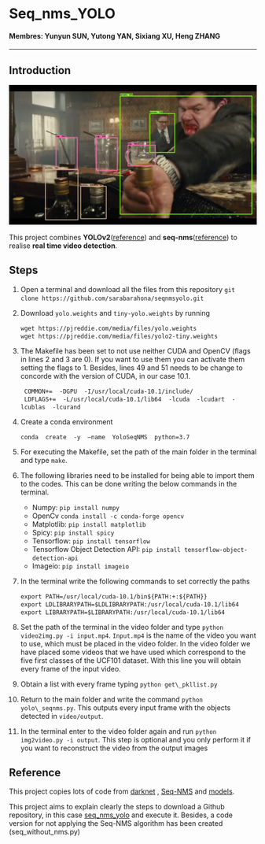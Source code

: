 # Seq_nms_YOLO

#### Membres: Yunyun SUN, Yutong YAN, Sixiang XU, Heng ZHANG

---

## Introduction

![](img/index.jpg) 

This project combines **YOLOv2**([reference](https://arxiv.org/abs/1506.02640)) and **seq-nms**([reference](https://arxiv.org/abs/1602.08465)) to realise **real time video detection**.

## Steps

1. Open a terminal and download all the files from this repository `git  clone https://github.com/sarabarahona/seqnmsyolo.git`
1. Download `yolo.weights` and `tiny-yolo.weights` by running

   ```
   wget https://pjreddie.com/media/files/yolo.weights
   wget https://pjreddie.com/media/files/yolo2-tiny.weights
   ```
1. The Makefile has been set to not use neither CUDA and OpenCV (flags in lines 2 and 3 are 0). If you want to use them you can activate them setting the flags to 1.
   Besides, lines 49 and 51 needs to be change to concorde with the version of CUDA, in our case 10.1.
   ```
    COMMON+=  -DGPU  -I/usr/local/cuda-10.1/include/
    LDFLAGS+=  -L/usr/local/cuda-10.1/lib64  -lcuda  -lcudart  -lcublas  -lcurand   
   ```
1. Create a conda environment
   ```
   conda  create  -y  –name  YoloSeqNMS  python=3.7
   ```
1. For executing the Makefile, set the path of the main folder in the terminal and type `make`. 
1. The following libraries need to be installed for being able to import them to the codes. This can be done writing the below commands in the terminal.
   - Numpy: `pip install numpy`
   - OpenCv `conda install -c conda-forge opencv`
   - Matplotlib: `pip install matplotlib`
   - Spicy: `pip install spicy`
   - Tensorflow: `pip install tensorflow`
   - Tensorflow Object Detection API: `pip install tensorflow-object-detection-api`
   - Imageio: `pip install imageio`
1. In the terminal write the following commands to set correctly the paths
   ```
   export PATH=/usr/local/cuda-10.1/bin${PATH:+:${PATH}}
   export LDLIBRARYPATH=$LDLIBRARYPATH:/usr/local/cuda-10.1/lib64
   export LIBRARYPATH=$LIBRARYPATH:/usr/local/cuda-10.1/lib64   
   ```
1. Set the path of the terminal in the video folder and type `python video2img.py -i input.mp4`. `Input.mp4` is the name of the video you want to use, which must be placed        in the video folder. In the video folder we have placed some videos that we have used which correspond to the five first classes of the UCF101 dataset. With this line you      will obtain every frame of the input video. 
1. Obtain a list with every frame typing `python get\_pkllist.py`
1. Return to the main folder and write the command `python yolo\_seqnms.py`. This outputs every input frame with the objects detected in `video/output`.
1. In the terminal enter to the video folder again and run `python img2video.py -i output`. This step is optional and you only perform it if you want to reconstruct the            video from the output images

## Reference

This project copies lots of code from [darknet](https://github.com/pjreddie/darknet) , [Seq-NMS](https://github.com/lrghust/Seq-NMS) and  [models](https://github.com/tensorflow/models).

This project aims to explain clearly the steps to download a Github repository, in this case [seq_nms_yolo](https://github.com/melodiepupu/seq_nms_yolo.git) and execute it. Besides, a code version for not applying the Seq-NMS algorithm has been created (seq_without_nms.py)
